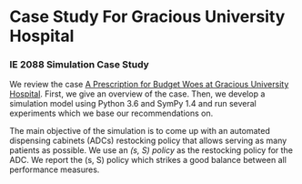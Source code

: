 # Case Study For Gracious University Hospital


### IE 2088 Simulation Case Study

We review the case [A Prescription for Budget Woes at Gracious University Hospital](https://pubsonline.informs.org/doi/10.1287/ited.2016.0159cs). First, we give an overview of the case. Then, we develop a simulation model using Python 3.6 and SymPy 1.4 and run several experiments which we base our recommendations on.

The main objective of the simulation is to come up with an automated dispensing cabinets (ADCs) restocking policy that allows serving as many patients as possible. We use an *(s, S) policy* as the restocking policy for the ADC. We report the (s, S) policy which strikes a good balance between all performance measures.